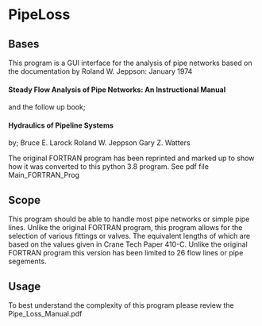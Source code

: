 # PipeLoss

## Bases
This program is a GUI interface for the analysis of pipe networks based on the documentation by Roland W. Jeppson:
January 1974
#### Steady Flow Analysis of Pipe Networks: An Instructional Manual

and the follow up book;

#### Hydraulics of Pipeline Systems
by;
Bruce E. Larock
Roland W. Jeppson
Gary Z. Watters

The original FORTRAN program has been reprinted and marked up to show how it was converted to this python 3.8 program.
See pdf file Main_FORTRAN_Prog

## Scope
This program should be able to handle most pipe networks or simple pipe lines.  Unlike the original FORTRAN program, 
this program allows for the selection of various fittings or valves.  The equivalent lengths of which are based on 
the values given in Crane Tech Paper 410-C.
Unlike the original FORTRAN program this version has been limited to 26 flow lines or pipe segements.

## Usage
To best understand the complexity of this program please review the Pipe_Loss_Manual.pdf
